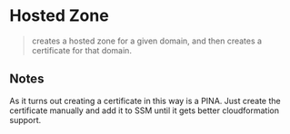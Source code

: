 # Hosted Zone

> creates a hosted zone for a given domain, and then creates a certificate for that domain.

## Notes

As it turns out creating a certificate in this way is a PINA. Just create the certificate manually and add it to SSM until it gets better cloudformation support.